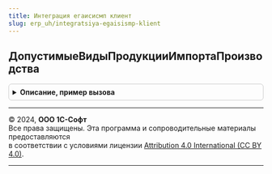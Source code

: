 ```yaml
---
title: Интеграция егаисисмп клиент
slug: erp_uh/integratsiya-egaisismp-klient
---
```



## ДопустимыеВидыПродукцииИмпортаПроизводства
<details style="margin: 1em 0; padding: 0.5em; border: 1px solid #ccc; border-radius: 6px;">

<summary style="font-weight: bold; cursor: pointer;">Описание, пример вызова</summary>

```bsl

// Допустимые виды продукции, которые можно указать в документе импорта или производства ЕГАИС.
//
// Параметры:
//  Сырье - Булево - для табличной части Сырья
//
// Возвращаемое значение:
//  Массив Из ПеречислениеСсылка.ВидыПродукцииИС - Допустимые виды продукции импорта производства
Функция ДопустимыеВидыПродукцииИмпортаПроизводства(Сырье = Ложь) Экспорт
```

Пример вызова
```bsl
Результат = ИнтеграцияЕГАИСИСМПКлиент.ДопустимыеВидыПродукцииИмпортаПроизводства(Сырье);
```
</details>

---

© 2024, **ООО 1С-Софт**  
Все права защищены. Эта программа и сопроводительные материалы предоставляются  
в соответствии с условиями лицензии [Attribution 4.0 International (CC BY 4.0)](https://creativecommons.org/licenses/by/4.0/legalcode).

---
